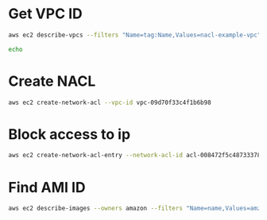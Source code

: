 # Get VPC ID

```sh
aws ec2 describe-vpcs --filters "Name=tag:Name,Values=nacl-example-vpc" --query "Vpcs[0].VpcId" --output text

echo 
```

# Create NACL

```sh
aws ec2 create-network-acl --vpc-id vpc-09d70f33c4f1b6b98
```

# Block access to ip

```sh
aws ec2 create-network-acl-entry --network-acl-id acl-008472f5c48733378 --ingress --rule-number 90 --protocol "-1" --cidr-block "203.211.106.118/32" --port-range From=0,To=65535 --rule-action "deny"
```

# Find AMI ID

```sh
aws ec2 describe-images --owners amazon --filters "Name=name,Values=amzn2-ami-hvm-*-x86_64-gp2" --region ap-southeast-2 --query "Images | sort_by(@, &CreationDate) [-1].ImageId" --output text
```